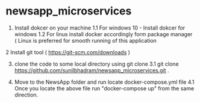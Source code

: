 # newsapp_microservices

1. Install dokcer on your machine
   1.1 For windows 10 - Install dokcer for windows 
   1.2 For linus install docker accordingly form package manager ( Linux is preferred for smooth running of this application

2  Install git tool ( https://git-scm.com/downloads )

3. clone the code to some local directory using git clone 
   3.1 git clone https://github.com/sunilbhadram/newsapp_microservices.git .
   
4. Move to the NewsApp folder and run locate docker-compose.yml file 
   4.1 Once you locate the above file run  "docker-compose up"  from the same direction. 
